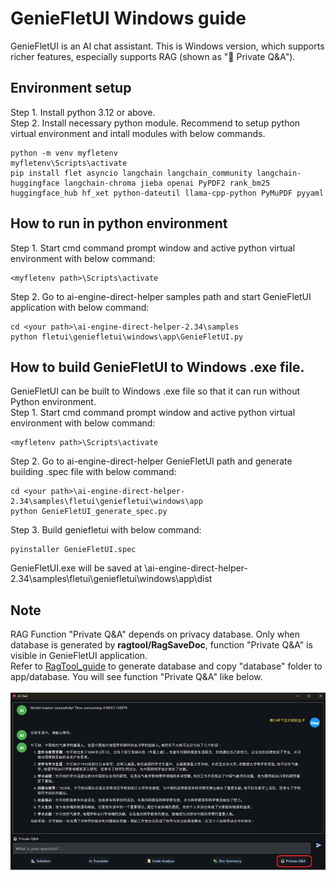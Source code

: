 # GenieFletUI Windows guide

GenieFletUI is an AI chat assistant. This is Windows version, which supports richer features, especially supports RAG (shown as "🤖 Private Q&A").

## Environment setup

Step 1. Install python 3.12 or above.<br>
Step 2. Install necessary python module. Recommend to setup python virtual environment and intall modules with below commands.<br>
```
python -m venv myfletenv
myfletenv\Scripts\activate
pip install flet asyncio langchain langchain_community langchain-huggingface langchain-chroma jieba openai PyPDF2 rank_bm25 huggingface_hub hf_xet python-dateutil llama-cpp-python PyMuPDF pyyaml
```

## How to run in python environment

Step 1. Start cmd command prompt window and active python virtual environment with below command:
```
<myfletenv path>\Scripts\activate
```
Step 2. Go to ai-engine-direct-helper samples path and start GenieFletUI application with below command:
```
cd <your path>\ai-engine-direct-helper-2.34\samples
python fletui\geniefletui\windows\app\GenieFletUI.py
```

## How to build GenieFletUI to Windows .exe file.

GenieFletUI can be built to Windows .exe file so that it can run without Python environment.<br>
Step 1. Start cmd command prompt window and active python virtual environment with below command:
```
<myfletenv path>\Scripts\activate
```
Step 2. Go to ai-engine-direct-helper GenieFletUI path and generate building .spec file with below command:
```
cd <your path>\ai-engine-direct-helper-2.34\samples\fletui\geniefletui\windows\app
python GenieFletUI_generate_spec.py
```
Step 3. Build geniefletui with below command:
```
pyinstaller GenieFletUI.spec
```
GenieFletUI.exe will be saved at <your path>\ai-engine-direct-helper-2.34\samples\fletui\geniefletui\windows\app\dist <br>

## Note

RAG Function "Private Q&A" depends on privacy database. Only when database is generated by **ragtool/RagSaveDoc**, function "Private Q&A" is visible in GenieFletUI application.<br>
Refer to [RagTool_guide](ragtool/README.md) to generate database and copy "database" folder to app/database. You will see function "Private Q&A" like below.<br><br>
![image-GenieFletUI_PrintScreen](app/assets/GenieFletUI_PrintScreen.jpg)
